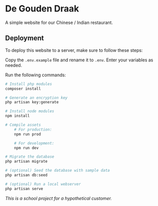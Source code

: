 # De Gouden Draak
A simple website for our Chinese / Indian restaurant.

## Deployment
To deploy this website to a server, make sure to follow these steps:

Copy the `.env.example` file and rename it to `.env`. Enter your variables as needed.

Run the following commands:

```bash
# Install php modules
composer install

# Generate an encryption key
php artisan key:generate

# Install node modules
npm install

# Compile assets
    # For production:
    npm run prod

    # For development:
    npm run dev

# Migrate the database
php artisan migrate

# (optional) Seed the database with sample data
php artisan db:seed

# (optional) Run a local webserver
php artisan serve
```

*This is a school project for a hypothetical customer.*

